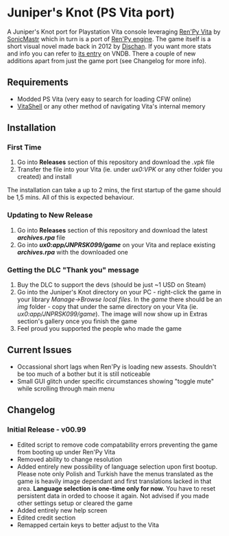 # Juniper's Knot (PS Vita port)
A Juniper's Knot port for Playstation Vita console leveraging [Ren'Py Vita](https://github.com/SonicMastr/renpy-vita) by [SonicMastr](https://github.com/SonicMastr) which in turn is a port of [Ren'Py engine](https://www.renpy.org). The game itself is a short visual novel made back in 2012 by [Dischan](https://dischan.co). If you want more stats and info you can refer to [its entry](https://vndb.org/v9986) on VNDB. There a couple of new additions apart from just the game port (see Changelog for more info).

## Requirements
* Modded PS Vita (very easy to search for loading CFW online)
* [VitaShell](https://github.com/TheOfficialFloW/VitaShell) or any other method of navigating Vita's internal memory

## Installation 
### First Time
1. Go into **Releases** section of this repository and download the _.vpk_ file
2. Transfer the file into your Vita (ie. under _ux0:VPK_ or any other folder you created) and install

The installation can take a up to 2 mins, the first startup of the game should be 1,5 mins. All of this is expected behaviour.

### Updating to New Release
1. Go into **Releases** section of this repository and download the latest _**archives.rpa**_ file
2. Go into **_ux0:app/JNPRSK099/game_** on your Vita and replace existing _**archives.rpa**_ with the downloaded one

### Getting the DLC "Thank you" message
1. Buy the DLC to support the devs (should be just ~1 USD on Steam)
2. Go into the Juniper's Knot directory on your PC - right-click the game in your library _Manage->Browse local files_. In the _game_ there should be an _img_ folder - copy that under the same directory on your Vita (ie. _ux0:app/JNPRSK099/game_). The image will now show up in Extras section's gallery once you finish the game
3. Feel proud you supported the people who made the game

## Current Issues
* Occassional short lags when Ren'Py is loading new assests. Shouldn't be too much of a bother but it is still noticeable
* Small GUI glitch under specific circumstances showing "toggle mute" while scrolling through main menu
  
## Changelog
### Initial Release - v00.99
* Edited script to remove code compatability errors preventing the game from booting up under Ren'Py Vita
* Removed ability to change resolution
* Added entirely new possibility of language selection upon first bootup. Please note only Polish and Turkish have the menus translated as the game is heavily image dependant and first translations lacked in that area. **Language selection is one-time only for now.** You have to reset persistent data in orded to choose it again. Not advised if you made other settings setup or cleared the game
* Added entirely new help screen
* Edited credit section
* Remapped certain keys to better adjust to the Vita


